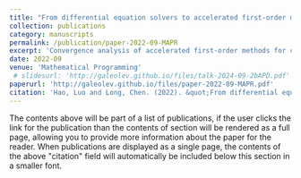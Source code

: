 ```yaml
---
title: "From differential equation solvers to accelerated first-order methods for convex optimization"
collection: publications
category: manuscripts
permalink: /publication/paper-2022-09-MAPR
excerpt: 'Convergence analysis of accelerated first-order methods for convex optimization prob- lems are developed from the point of view of ordinary differential equation solvers. A new dynamical system, called Nesterov accelerated gradient (NAG) flow, is derived from the connection between acceleration mechanism and A-stability of ODE solvers, and the exponential decay of a tailored Lyapunov function along with the solution tra- jectory is proved. Numerical discretizations of NAG flow are then considered and convergence rates are established via a discrete Lyapunov function. The proposed differential equation solver approach can not only cover existing accelerated meth- ods, such as FISTA, Güler’s proximal algorithm and Nesterov’s accelerated gradient method, but also produce new algorithms for composite convex optimization that pos- sess accelerated convergence rates. Both the convex and the strongly convex cases are handled in a unified way in our approach.'
date: 2022-09
venue: 'Mathematical Programming'
 # slidesurl: 'http://galeolev.github.io/files/talk-2024-09-2bAPD.pdf'
paperurl: 'http://galeolev.github.io/files/paper-2022-09-MAPR.pdf'
citation: 'Hao, Luo and Long, Chen. (2022). &quot;From differential equation solvers to accelerated first-order methods for convex optimization&quot; <i>Math. Program.</i>. 195.'
---
```


The contents above will be part of a list of publications, if the user clicks the link for the publication than the contents of section will be rendered as a full page, allowing you to provide more information about the paper for the reader. When publications are displayed as a single page, the contents of the above "citation" field will automatically be included below this section in a smaller font.